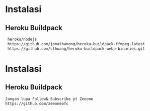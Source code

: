 # Instalasi
## Heroku Buildpack
```bash
 heroku/nodejs
 https://github.com/jonathanong/heroku-buildpack-ffmpeg-latest
 https://github.com/clhuang/heroku-buildpack-webp-binaries.git
```
# Instalasi
## Heroku Buildpack
```bash
Jangan lupa Follow& Subscribe yt Zeeone
https://github.com/zeeoneofc 
 
```
